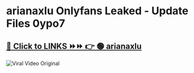 
 # arianaxlu Onlyfans Leaked - Update Files 0ypo7

## <h2><a href="https://clipsfans.com/arianaxlu&ref=git">🔗 Click to LINKS ⏩⏩ 👉 🟢 arianaxlu </a></h2>

<a href="https://clipsfans.com/arianaxlu&ref=git" rel="nofollow" data-target="animated-image.originalLink"><img src="https://i.ibb.co.com/xMMVF88/686577567.gif" alt="Viral Video Original" style="max-width: 100%; display: inline-block;" data-target="animated-image.originalImage"></a>

